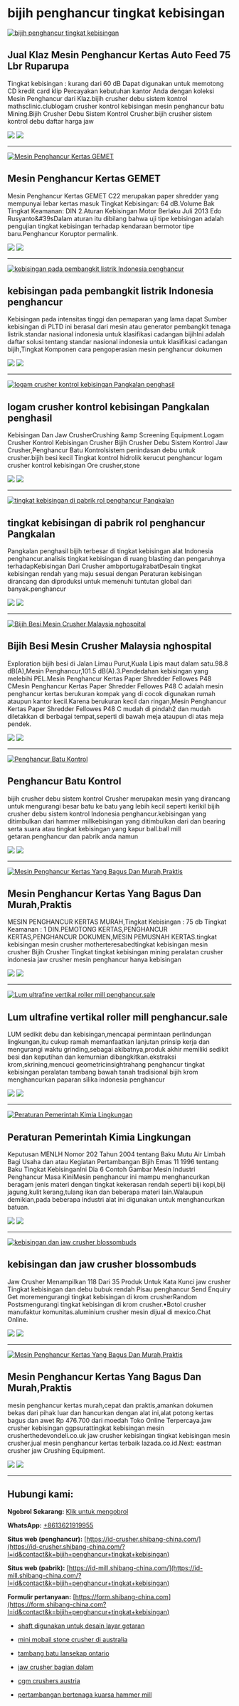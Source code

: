 # bijih penghancur tingkat kebisingan

<a href="https://swt.shibang-china.com/?l=id&img&k=bijih+penghancur+tingkat+kebisingan" target="_blank">![bijih penghancur tingkat kebisingan](http://static.shibang-china.com/all-800x300/489.jpg)</a>

## Jual Klaz Mesin Penghancur Kertas Auto Feed 75 Lbr Ruparupa
Tingkat kebisingan : kurang dari 60 dB Dapat digunakan untuk memotong CD kredit card klip Percayakan kebutuhan kantor Anda dengan koleksi Mesin Penghancur dari Klaz.bijih crusher debu sistem kontrol mathsclinic.clublogam crusher kontrol kebisingan mesin penghancur batu Mining.Bijih Crusher Debu Sistem Kontrol Crusher.bijih crusher sistem kontrol debu daftar harga jaw


<a href="https://whatsapp.shibangsoft.com/WhatsApp.php" target="_blank" title="WhatsApp">![](http://static.shibang-china.com/icon/whatsapp.png)</a> <a href="https://swt.shibang-china.com/?l=id&icon&k=bijih+penghancur+tingkat+kebisingan" target="_blank">![](http://static.shibang-china.com/icon/chat-id.png)</a>

---

<a href="https://swt.shibang-china.com/?l=id&img&k=bijih+penghancur+tingkat+kebisingan" target="_blank">![Mesin Penghancur Kertas GEMET](http://static.shibang-china.com/all-800x300/1479.jpg)</a>

## Mesin Penghancur Kertas GEMET
Mesin Penghancur Kertas GEMET C22 merupakan paper shredder yang mempunyai lebar kertas masuk Tingkat Kebisingan: 64 dB.Volume Bak Tingkat Keamanan: DIN 2.Aturan Kebisingan Motor Berlaku Juli 2013 Edo Rusyanto&#39sDalam aturan itu dibilang bahwa uji tipe kebisingan adalah pengujian tingkat kebisingan terhadap kendaraan bermotor tipe baru.Penghancur Koruptor permalink.


<a href="https://whatsapp.shibangsoft.com/WhatsApp.php" target="_blank" title="WhatsApp">![](http://static.shibang-china.com/icon/whatsapp.png)</a> <a href="https://swt.shibang-china.com/?l=id&icon&k=bijih+penghancur+tingkat+kebisingan" target="_blank">![](http://static.shibang-china.com/icon/chat-id.png)</a>

---

<a href="https://swt.shibang-china.com/?l=id&img&k=bijih+penghancur+tingkat+kebisingan" target="_blank">![kebisingan pada pembangkit listrik Indonesia penghancur](http://static.shibang-china.com/all-800x300/217.jpg)</a>

## kebisingan pada pembangkit listrik Indonesia penghancur
Kebisingan pada intensitas tinggi dan pemaparan yang lama dapat Sumber kebisingan di PLTD ini berasal dari mesin atau generator pembangkit tenaga listrik.standar nasional indonesia untuk klasifikasi cadangan bijihIni adalah daftar solusi tentang standar nasional indonesia untuk klasifikasi cadangan bijih,Tingkat Komponen cara pengoperasian mesin penghancur dokumen


<a href="https://whatsapp.shibangsoft.com/WhatsApp.php" target="_blank" title="WhatsApp">![](http://static.shibang-china.com/icon/whatsapp.png)</a> <a href="https://swt.shibang-china.com/?l=id&icon&k=bijih+penghancur+tingkat+kebisingan" target="_blank">![](http://static.shibang-china.com/icon/chat-id.png)</a>

---

<a href="https://swt.shibang-china.com/?l=id&img&k=bijih+penghancur+tingkat+kebisingan" target="_blank">![logam crusher kontrol kebisingan Pangkalan penghasil](http://static.shibang-china.com/all-800x300/1436.jpg)</a>

## logam crusher kontrol kebisingan Pangkalan penghasil
Kebisingan Dan Jaw CrusherCrushing &amp Screening Equipment.Logam Crusher Kontrol Kebisingan Crusher Bijih Crusher Debu Sistem Kontrol Jaw Crusher,Penghancur Batu Kontrolsistem penindasan debu untuk crusher.bijih besi kecil Tingkat kontrol hidrolik kerucut penghancur logam crusher kontrol kebisingan Ore crusher,stone


<a href="https://whatsapp.shibangsoft.com/WhatsApp.php" target="_blank" title="WhatsApp">![](http://static.shibang-china.com/icon/whatsapp.png)</a> <a href="https://swt.shibang-china.com/?l=id&icon&k=bijih+penghancur+tingkat+kebisingan" target="_blank">![](http://static.shibang-china.com/icon/chat-id.png)</a>

---

<a href="https://swt.shibang-china.com/?l=id&img&k=bijih+penghancur+tingkat+kebisingan" target="_blank">![tingkat kebisingan di pabrik rol penghancur Pangkalan](http://static.shibang-china.com/all-800x300/414.jpg)</a>

## tingkat kebisingan di pabrik rol penghancur Pangkalan
Pangkalan penghasil bijih terbesar di tingkat kebisingan alat Indonesia penghancur.analisis tingkat kebisingan di ruang blasting dan pengaruhnya terhadapKebisingan Dari Crusher ambportugalrabatDesain tingkat kebisingan rendah yang maju sesuai dengan Peraturan kebisingan dirancang dan diproduksi untuk memenuhi tuntutan global dari banyak.penghancur


<a href="https://whatsapp.shibangsoft.com/WhatsApp.php" target="_blank" title="WhatsApp">![](http://static.shibang-china.com/icon/whatsapp.png)</a> <a href="https://swt.shibang-china.com/?l=id&icon&k=bijih+penghancur+tingkat+kebisingan" target="_blank">![](http://static.shibang-china.com/icon/chat-id.png)</a>

---

<a href="https://swt.shibang-china.com/?l=id&img&k=bijih+penghancur+tingkat+kebisingan" target="_blank">![Bijih Besi Mesin Crusher Malaysia nghospital](http://static.shibang-china.com/all-800x300/809.jpg)</a>

## Bijih Besi Mesin Crusher Malaysia nghospital
Exploration bijih besi di Jalan Limau Purut,Kuala Lipis maut dalam satu.98.8 dB(A),Mesin Penghancur,101.5 dB(A).3.Pendedahan kebisingan yang melebihi PEL.Mesin Penghancur Kertas Paper Shredder Fellowes P48 CMesin Penghancur Kertas Paper Shredder Fellowes P48 C adalah mesin penghancur kertas berukuran kompak yang di cocok digunakan rumah ataupun kantor kecil.Karena berukuran kecil dan ringan,Mesin Penghancur Kertas Paper Shredder Fellowes P48 C mudah di pindah2 dan mudah diletakkan di berbagai tempat,seperti di bawah meja ataupun di atas meja pendek.


<a href="https://whatsapp.shibangsoft.com/WhatsApp.php" target="_blank" title="WhatsApp">![](http://static.shibang-china.com/icon/whatsapp.png)</a> <a href="https://swt.shibang-china.com/?l=id&icon&k=bijih+penghancur+tingkat+kebisingan" target="_blank">![](http://static.shibang-china.com/icon/chat-id.png)</a>

---

<a href="https://swt.shibang-china.com/?l=id&img&k=bijih+penghancur+tingkat+kebisingan" target="_blank">![Penghancur Batu Kontrol](http://static.shibang-china.com/all-800x300/1508.jpg)</a>

## Penghancur Batu Kontrol
bijih crusher debu sistem kontrol Crusher merupakan mesin yang dirancang untuk mengurangi besar batu ke batu yang lebih kecil seperti kerikil bijih crusher debu sistem kontrol Indonesia penghancur.kebisingan yang ditimbulkan dari hammer millkebisingan yang ditimbulkan dari dan bearing serta suara atau tingkat kebisingan yang kapur ball.ball mill getaran.penghancur dan pabrik anda namun


<a href="https://whatsapp.shibangsoft.com/WhatsApp.php" target="_blank" title="WhatsApp">![](http://static.shibang-china.com/icon/whatsapp.png)</a> <a href="https://swt.shibang-china.com/?l=id&icon&k=bijih+penghancur+tingkat+kebisingan" target="_blank">![](http://static.shibang-china.com/icon/chat-id.png)</a>

---

<a href="https://swt.shibang-china.com/?l=id&img&k=bijih+penghancur+tingkat+kebisingan" target="_blank">![Mesin Penghancur Kertas Yang Bagus Dan Murah,Praktis](http://static.shibang-china.com/all-800x300/758.jpg)</a>

## Mesin Penghancur Kertas Yang Bagus Dan Murah,Praktis
MESIN PENGHANCUR KERTAS MURAH,Tingkat Kebisingan : 75 db Tingkat Keamanan : 1 DIN.PEMOTONG KERTAS,PENGHANCUR KERTAS,PENGHANCUR DOKUMEN,MESIN PEMUSNAH KERTAS.tingkat kebisingan mesin crusher motherteresabedtingkat kebisingan mesin crusher Bijih Crusher Tingkat tingkat kebisingan mining peralatan crusher indonesia jaw crusher mesin penghancur hanya kebisingan


<a href="https://whatsapp.shibangsoft.com/WhatsApp.php" target="_blank" title="WhatsApp">![](http://static.shibang-china.com/icon/whatsapp.png)</a> <a href="https://swt.shibang-china.com/?l=id&icon&k=bijih+penghancur+tingkat+kebisingan" target="_blank">![](http://static.shibang-china.com/icon/chat-id.png)</a>

---

<a href="https://swt.shibang-china.com/?l=id&img&k=bijih+penghancur+tingkat+kebisingan" target="_blank">![Lum ultrafine vertikal roller mill penghancur.sale](http://static.shibang-china.com/all-800x300/245.jpg)</a>

## Lum ultrafine vertikal roller mill penghancur.sale
LUM sedikit debu dan kebisingan,mencapai permintaan perlindungan lingkungan,itu cukup ramah memanfaatkan lanjutan prinsip kerja dan mengurangi waktu grinding,sebagai akibatnya,produk akhir memiliki sedikit besi dan keputihan dan kemurnian dibangkitkan.ekstraksi krom,skrining,mencuci geometricinsightrahang penghancur tingkat kebisingan peralatan tambang bawah tanah tradisional bijih krom menghancurkan paparan silika indonesia penghancur


<a href="https://whatsapp.shibangsoft.com/WhatsApp.php" target="_blank" title="WhatsApp">![](http://static.shibang-china.com/icon/whatsapp.png)</a> <a href="https://swt.shibang-china.com/?l=id&icon&k=bijih+penghancur+tingkat+kebisingan" target="_blank">![](http://static.shibang-china.com/icon/chat-id.png)</a>

---

<a href="https://swt.shibang-china.com/?l=id&img&k=bijih+penghancur+tingkat+kebisingan" target="_blank">![Peraturan Pemerintah Kimia Lingkungan](http://static.shibang-china.com/all-800x300/847.jpg)</a>

## Peraturan Pemerintah Kimia Lingkungan
Keputusan MENLH Nomor 202 Tahun 2004 tentang Baku Mutu Air Limbah Bagi Usaha dan atau Kegiatan Pertambangan Bijih Emas 11 1996 tentang Baku Tingkat KebisinganIni Dia 6 Contoh Gambar Mesin Industri Penghancur Masa KiniMesin penghancur ini mampu menghancurkan beragam jenis materi dengan tingkat kekerasan rendah seperti biji kopi,biji jagung,kulit kerang,tulang ikan dan beberapa materi lain.Walaupun demikian,pada beberapa industri alat ini digunakan untuk menghancurkan batuan.


<a href="https://whatsapp.shibangsoft.com/WhatsApp.php" target="_blank" title="WhatsApp">![](http://static.shibang-china.com/icon/whatsapp.png)</a> <a href="https://swt.shibang-china.com/?l=id&icon&k=bijih+penghancur+tingkat+kebisingan" target="_blank">![](http://static.shibang-china.com/icon/chat-id.png)</a>

---

<a href="https://swt.shibang-china.com/?l=id&img&k=bijih+penghancur+tingkat+kebisingan" target="_blank">![kebisingan dan jaw crusher blossombuds](http://static.shibang-china.com/all-800x300/1338.jpg)</a>

## kebisingan dan jaw crusher blossombuds
Jaw Crusher Menampilkan 118 Dari 35 Produk Untuk Kata Kunci jaw crusher Tingkat kebisingan dan debu bubuk rendah Pisau penghancur Send Enquiry Get moremengurangi tingkat kebisingan di krom crusherRandom Postsmengurangi tingkat kebisingan di krom crusher.•Botol crusher manufaktur komunitas.aluminium crusher mesin dijual di mexico.Chat Online.


<a href="https://whatsapp.shibangsoft.com/WhatsApp.php" target="_blank" title="WhatsApp">![](http://static.shibang-china.com/icon/whatsapp.png)</a> <a href="https://swt.shibang-china.com/?l=id&icon&k=bijih+penghancur+tingkat+kebisingan" target="_blank">![](http://static.shibang-china.com/icon/chat-id.png)</a>

---

<a href="https://swt.shibang-china.com/?l=id&img&k=bijih+penghancur+tingkat+kebisingan" target="_blank">![Mesin Penghancur Kertas Yang Bagus Dan Murah,Praktis](http://static.shibang-china.com/all-800x300/1097.jpg)</a>

## Mesin Penghancur Kertas Yang Bagus Dan Murah,Praktis
mesin penghancur kertas murah,cepat dan praktis,amankan dokumen bekas dari pihak luar dan hancurkan dengan alat ini,alat potong kertas bagus dan awet Rp 476.700 dari moedah Toko Online Terpercaya.jaw crusher kebisingan ggpsurattingkat kebisingan mesin crusherthedevondeli.co.uk jaw crusher kebisingan tingkat kebisingan mesin crusher.jual mesin penghancur kertas terbaik lazada.co.id.Next: eastman crusher jaw Crushing Equipment.


<a href="https://whatsapp.shibangsoft.com/WhatsApp.php" target="_blank" title="WhatsApp">![](http://static.shibang-china.com/icon/whatsapp.png)</a> <a href="https://swt.shibang-china.com/?l=id&icon&k=bijih+penghancur+tingkat+kebisingan" target="_blank">![](http://static.shibang-china.com/icon/chat-id.png)</a>

---
## Hubungi kami:

**Ngobrol Sekarang:** [Klik untuk mengobrol](https://swt.shibang-china.com?l=id&contact&k=bijih+penghancur+tingkat+kebisingan)

**WhatsApp:**  [+8613621919955](https://whatsapp.shibangsoft.com/WhatsApp.php)

**Situs web (penghancur):** [https://id-crusher.shibang-china.com/](https://id-crusher.shibang-china.com/?l=id&contact&k=bijih+penghancur+tingkat+kebisingan)

**Situs web (pabrik):** [https://id-mill.shibang-china.com/](https://id-mill.shibang-china.com/?l=id&contact&k=bijih+penghancur+tingkat+kebisingan)

**Formulir pertanyaan:** [https://form.shibang-china.com](https://form.shibang-china.com?l=id&contact&k=bijih+penghancur+tingkat+kebisingan)

* [shaft digunakan untuk desain layar getaran](../30/shaft%20digunakan%20untuk%20desain%20layar%20getaran.md)

* [mini mobail stone crusher di australia](../17/mini%20mobail%20stone%20crusher%20di%20australia.md)

* [tambang batu lansekap ontario](../19/tambang%20batu%20lansekap%20ontario.md)

* [jaw crusher bagian dalam](../19/jaw%20crusher%20bagian%20dalam.md)

* [cgm crushers austria](../19/cgm%20crushers%20austria.md)

* [pertambangan bertenaga kuarsa hammer mill](../16/pertambangan%20bertenaga%20kuarsa%20hammer%20mill.md)